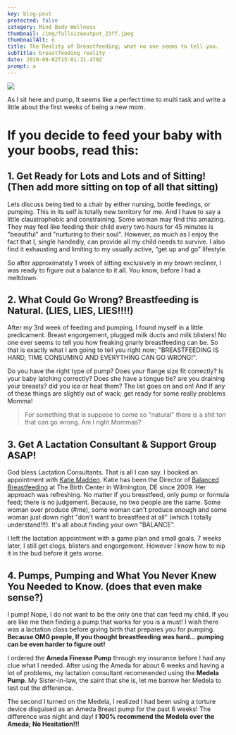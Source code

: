 ```yaml
---
key: blog-post
protected: false
category: Mind Body Wellness
thumbnail: /img/fullsizeoutput_23ff.jpeg
thumbnailAlt: e
title: The Reality of Breastfeeding; what no one seems to tell you.
subTitle: breastfeeding reality
date: 2019-08-02T15:01:31.479Z
prompt: a
---
```

![](/img/fullsizeoutput_23ff.jpeg)

As I sit here and pump, It seems like a perfect time to multi task and write a little about the first weeks of being a new mom. 

# If you decide to feed your baby with your boobs, read this:

## 1. Get Ready for Lots and Lots and of Sitting! (Then add more sitting on top of all that sitting)

Lets discuss being tied to a chair by either nursing, bottle feedings, or pumping. This in its self is totally new territory for me. And I have to say a little claustrophobic and constraining. Some woman may find this amazing. They may feel like feeding their child every two hours for 45 minutes is "beautiful" and "nurturing to their soul". However, as much as I enjoy the fact that I, single handedly, can provide all my child needs to survive. I also find it exhausting and limiting to my usually active, “get up and go” lifestyle. 

So after approximately 1 week of sitting exclusively in my brown recliner, I was ready to figure out a balance to it all. You know, before I had a meltdown.

## 2. What Could Go Wrong? Breastfeeding is Natural. (LIES, LIES, LIES!!!!)

After my 3rd week of feeding and pumping, I found myself in a little predicament. Breast engorgement, plugged milk ducts and milk blisters! No one ever seems to tell you how freaking gnarly breastfeeding can be. So that is exactly what I am going to tell you right now; "BREASTFEEDING IS HARD, TIME CONSUMING AND EVERYTHING CAN GO WRONG!". 

Do you have the right type of pump? Does your flange size fit correctly? Is your baby latching correctly? Does she have a tongue tie? are you draining your breasts? did you ice or heat them? The list goes on and on! And If any of these things are slightly out of wack; get ready for some really problems Momma! 

> For something that is suppose to come so "natural" there is a shit ton that can go wrong. Am I right Mommas? 

## 3. Get A Lactation Consultant & Support Group ASAP!

God bless Lactation Consultants. That is all I can say. I booked an appointment with [Katie Madden](https://balancedbreastfeeding.com/katie-madden/). Katie has been the Director of [Balanced Breastfeeding](https://balancedbreastfeeding.com/) at The Birth Center in Wilmington, DE since 2009. Her approach was refreshing. No matter if you breastfeed, only pump or formula feed; there is no judgement. Because, no two people are the same. Some woman over produce (#me), some woman can't produce enough and some woman just down right "don't want to breastfeed at all" (which I totally understand!!!). It's all about finding your own "BALANCE". 

I left the lactation appointment with a game plan and small goals. 7 weeks later, I still get clogs, blisters and engorgement. However I know how to nip it in the bud before it gets worse.

## 4. Pumps, Pumping and What You Never Knew You Needed to Know. (does that even make sense?)

I pump! Nope, I do not want to be the only one that can feed my child. If you are like me then finding a pump that works for you is a must! I wish there was a lactation class before giving birth that prepares you for pumping. **Because OMG people, If you thought breastfeeding was hard... pumping can be even harder to figure out!** 

I ordered the **Ameda Finesse Pump** through my insurance before I had any clue what I needed. After using the Ameda for about 6 weeks and having a lot of problems, my lactation consultant recommended using the **Medela Pump**. My Sister-in-law, the saint that she is, let me barrow her Medela to test out the difference. 

The second I turned on the Medela, I realized I had been using a torture device disguised as an Ameda Breast pump for the past 6 weeks! The difference was night and day! **I 100% recommend the Medela over the Ameda; No Hesitation!!!**
